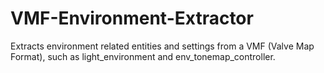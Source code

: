 # VMF-Environment-Extractor
Extracts environment related entities and settings from a VMF (Valve Map Format), such as light_environment and env_tonemap_controller.

